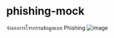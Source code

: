 # phishing-mock
จำลองการโจรกรรมข้อมูลแบบ Phishing
![image](https://user-images.githubusercontent.com/95701554/149656209-19fc89bc-946b-426a-9fe6-77297e8c3613.png)
